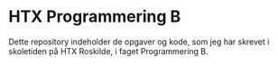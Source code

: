 # HTX Programmering B
Dette repository indeholder de opgaver og kode, som jeg har skrevet i skoletiden på HTX Roskilde, i faget Programmering B.

